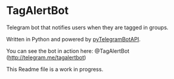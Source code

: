 # TagAlertBot
Telegram bot that notifies users when they are tagged in groups.

Written in Python and powered by <a href="https://github.com/eternnoir/pyTelegramBotAPI">pyTelegramBotAPI</a>.

You can see the bot in action here: @TagAlertBot (http://telegram.me/tagalertbot)

This Readme file is a work in progress.
